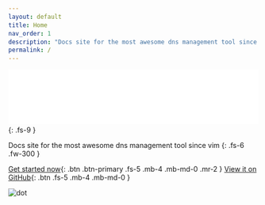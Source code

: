 ```yaml
---
layout: default
title: Home
nav_order: 1
description: "Docs site for the most awesome dns management tool since vim"
permalink: /
---
```


![BootDNS Logo](/assets/bootdnslogo.png)
{: .fs-9 }

Docs site for the most awesome dns management tool since vim
{: .fs-6 .fw-300 }

[Get started now](#getting-started){: .btn .btn-primary .fs-5 .mb-4 .mb-md-0 .mr-2 } [View it on GitHub](https://github.com/bootDNS/bootDNS-admin){: .btn .fs-5 .mb-4 .mb-md-0 }







![dot](https://boot.dk/1x1.png?parent=bootdns.boot.dk)
